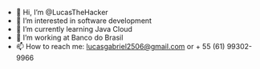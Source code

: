 - 👋 Hi, I’m @LucasTheHacker
- 👀 I’m interested in software development
- 🌱 I’m currently learning Java Cloud
- 💞️ I’m working at Banco do Brasil
- 📫 How to reach me: lucasgabriel2506@gmail.com or + 55 (61) 99302-9966

<!---
LucasTheHacker/LucasTheHacker is a ✨ special ✨ repository because its `README.md` (this file) appears on your GitHub profile.
You can click the Preview link to take a look at your changes.
--->
